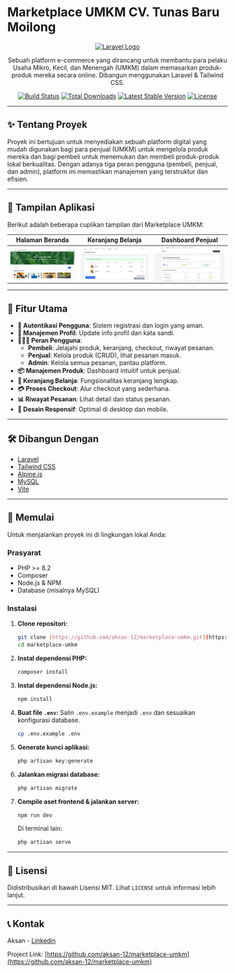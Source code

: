 # Marketplace UMKM CV. Tunas Baru Moilong

<p align="center"><a href="https://laravel.com" target="_blank"><img src="https://raw.githubusercontent.com/laravel/art/master/logo-lockup/5%20SVG/2%20CMYK/1%20Full%20Color/laravel-logolockup-cmyk-red.svg" width="400" alt="Laravel Logo"></a></p>

<p align="center">
Sebuah platform e-commerce yang dirancang untuk membantu para pelaku Usaha Mikro, Kecil, dan Menengah (UMKM) dalam memasarkan produk-produk mereka secara online. Dibangun menggunakan Laravel & Tailwind CSS.
</p>

<p align="center">
<a href="https://github.com/laravel/framework/actions"><img src="https://github.com/laravel/framework/workflows/tests/badge.svg" alt="Build Status"></a>
<a href="https://packagist.org/packages/laravel/framework"><img src="https://img.shields.io/packagist/dt/laravel/framework" alt="Total Downloads"></a>
<a href="https://packagist.org/packages/laravel/framework"><img src="https://img.shields.io/packagist/v/laravel/framework" alt="Latest Stable Version"></a>
<a href="https://packagist.org/packages/laravel/framework"><img src="https://img.shields.io/packagist/l/laravel/framework" alt="License"></a>
</p>

---

## ✨ Tentang Proyek

Proyek ini bertujuan untuk menyediakan sebuah platform digital yang mudah digunakan bagi para penjual (UMKM) untuk mengelola produk mereka dan bagi pembeli untuk menemukan dan membeli produk-produk lokal berkualitas. Dengan adanya tiga peran pengguna (pembeli, penjual, dan admin), platform ini memastikan manajemen yang terstruktur dan efisien.

---

## 📸 Tampilan Aplikasi

Berikut adalah beberapa cuplikan tampilan dari Marketplace UMKM:

| Halaman Beranda                                  | Keranjang Belanja                                  | Dashboard Penjual                                  |
| :----------------------------------------------: | :------------------------------------------------: | :------------------------------------------------: |
| ![Screenshot Beranda](public/images/beranda.png) | ![Screenshot Keranjang](public/images/keranjang.png) | ![Screenshot Dashboard](public/images/dashboard.png) |

---

## 🚀 Fitur Utama

-   **🔐 Autentikasi Pengguna**: Sistem registrasi dan login yang aman.
-   **👤 Manajemen Profil**: Update info profil dan kata sandi.
-   **🧑‍🤝‍🧑 Peran Pengguna**:
    -   **Pembeli**: Jelajahi produk, keranjang, checkout, riwayat pesanan.
    -   **Penjual**: Kelola produk (CRUD), lihat pesanan masuk.
    -   **Admin**: Kelola semua pesanan, pantau platform.
-   **📦 Manajemen Produk**: Dashboard intuitif untuk penjual.
-   **🛒 Keranjang Belanja**: Fungsionalitas keranjang lengkap.
-   **💳 Proses Checkout**: Alur checkout yang sederhana.
-   **📊 Riwayat Pesanan**: Lihat detail dan status pesanan.
-   **📱 Desain Responsif**: Optimal di desktop dan mobile.

---

## 🛠️ Dibangun Dengan

-   [Laravel](https://laravel.com/)
-   [Tailwind CSS](https://tailwindcss.com/)
-   [Alpine.js](https://alpinejs.dev/)
-   [MySQL](https://www.mysql.com/)
-   [Vite](https://vitejs.dev/)

---

## 🏁 Memulai

Untuk menjalankan proyek ini di lingkungan lokal Anda:

### Prasyarat

-   PHP >= 8.2
-   Composer
-   Node.js & NPM
-   Database (misalnya MySQL)

### Instalasi

1.  **Clone repositori:**
    ```sh
    git clone [https://github.com/aksan-12/marketplace-umkm.git](https://github.com/aksan-12/marketplace-umkm.git)
    cd marketplace-umkm
    ```
2.  **Instal dependensi PHP:**
    ```sh
    composer install
    ```
3.  **Instal dependensi Node.js:**
    ```sh
    npm install
    ```
4.  **Buat file `.env`:**
    Salin `.env.example` menjadi `.env` dan sesuaikan konfigurasi database.
    ```sh
    cp .env.example .env
    ```
5.  **Generate kunci aplikasi:**
    ```sh
    php artisan key:generate
    ```
6.  **Jalankan migrasi database:**
    ```sh
    php artisan migrate
    ```
7.  **Compile aset frontend & jalankan server:**
    ```sh
    npm run dev
    ```
    Di terminal lain:
    ```sh
    php artisan serve
    ```

---

## 📄 Lisensi

Didistribusikan di bawah Lisensi MIT. Lihat `LICENSE` untuk informasi lebih lanjut.

---

## 📞 Kontak

Aksan - [Linkedin](https://www.linkedin.com/in/aksan-null-7834a3311/)

Project Link: [https://github.com/aksan-12/marketplace-umkm](https://github.com/aksan-12/marketplace-umkm)
